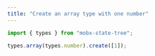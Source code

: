```yaml
---
title: "Create an array type with one number"
---
```


```js
import { types } from "mobx-state-tree";
```

```js
types.array(types.number).create([1]);
```

